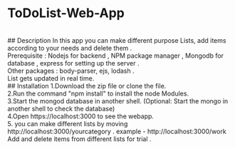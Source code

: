 # ToDoList-Web-App
<br>
## Description 
In this app you can make different purpose Lists, add items according to your needs and delete them .
<br>
Prerequisite : Nodejs for backend , NPM package manager , Mongodb for database , express for setting up the server .
<br>
Other packages : body-parser, ejs, lodash .
<br>
List gets updated in real time.
<br>
## Installation 
1.Download the zip file or clone the file.
<br>
2.Run the command "npm install" to install the node Modules.
<br>
3.Start the mongod database in another shell. (Optional: Start the mongo in another shell to check the database)
<br>
4.Open https://localhost:3000 to see the webapp.
<br>
5. you can make different lists by moving http://localhost:3000/yourcategory .
example - http://localhost:3000/work 
<br>
Add and delete items from different lists for trial .


